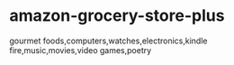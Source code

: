 # amazon-grocery-store-plus
gourmet foods,computers,watches,electronics,kindle fire,music,movies,video games,poetry
